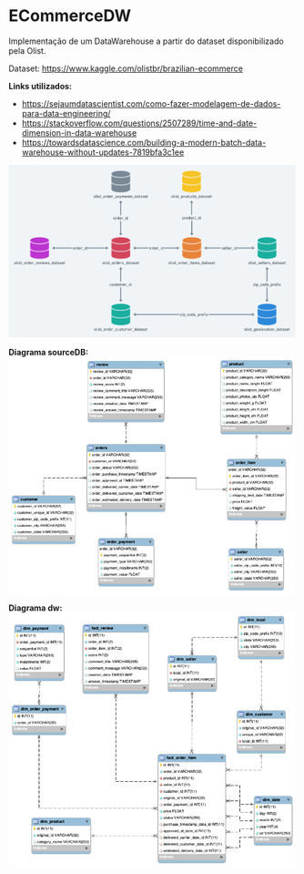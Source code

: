 # ECommerceDW
Implementação de um DataWarehouse a partir do dataset disponibilizado pela Olist.

Dataset: https://www.kaggle.com/olistbr/brazilian-ecommerce

**Links utilizados:**
- https://sejaumdatascientist.com/como-fazer-modelagem-de-dados-para-data-engineering/
- https://stackoverflow.com/questions/2507289/time-and-date-dimension-in-data-warehouse
- https://towardsdatascience.com/building-a-modern-batch-data-warehouse-without-updates-7819bfa3c1ee


![olist_model](model/olist_model.png)




**Diagrama sourceDB:**
![sourceDB](model/sourceDB.png)




**Diagrama dw:**
![dw](model/dw.png)
